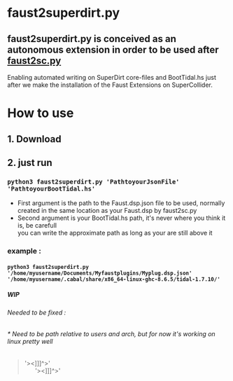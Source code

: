 # faust2superdirt.py
## faust2superdirt.py is conceived as an autonomous extension in order to be used after [faust2sc.py](https://github.com/madskjeldgaard/faust2sc.py)
Enabling automated writing on SuperDirt core-files and BootTidal.hs just after we make the installation of the Faust Extensions on SuperCollider.

# How to use

## 1. Download 

## 2. just run 
### `python3 faust2superdirt.py 'PathtoyourJsonFile' 'PathtoyourBootTidal.hs'`
  
* First argument is the path to the Faust.dsp.json file to be used, normally created in the same location as your Faust.dsp by faust2sc.py
* Second argument is your BootTidal.hs path, it's never where you think it is, be carefull
</br>you can write the approximate path as long as your are still above it 

### example : 
#### `python3 faust2superdirt.py '/home/myusername/Documents/Myfaustplugins/Myplug.dsp.json' '/home/myusername/.cabal/share/x86_64-linux-ghc-8.6.5/tidal-1.7.10/'`

##### WIP
###### Needed to be fixed : 
###### * Need to be path relative to users and arch, but for now it's working on linux pretty well


> '><]]]^>'
    </br> &nbsp; &nbsp; &nbsp;   '><]]]^>'
